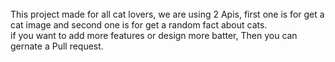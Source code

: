 <br>
This project made for all cat lovers, we are using 2 Apis, first one is for get a cat image and second one is for get a random fact about cats.
<br>
if you want to add more features or design more batter, Then you can gernate a Pull request.
